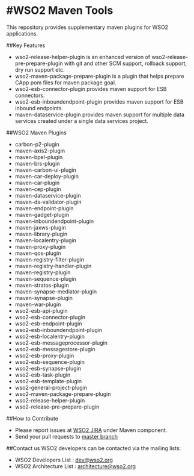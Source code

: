 #WSO2 Maven Tools
================
This repository provides supplementary maven plugins for WSO2 applications.

##Key Features
* wso2-release-helper-plugin is an enhanced version of wso2-release-pre-prepare-plugin with git and other SCM support, rollback support, dry run support etc.
* wso2-maven-package-prepare-plugin is a plugin that helps prepare CApp pom files for maven package goal.
* wso2-esb-connector-plugin provides maven support for ESB connectors.
* wso2-esb-inboundendpoint-plugin provides maven support for ESB inbound endpoints.
* maven-dataservice-plugin provides maven support for multiple data services created under a single data services project.

##WSO2 Maven Plugins
* carbon-p2-plugin
* maven-axis2-plugin
* maven-bpel-plugin
* maven-brs-plugin
* maven-carbon-ui-plugin
* maven-car-deploy-plugin
* maven-car-plugin
* maven-cep-plugin
* maven-dataservice-plugin
* maven-ds-validator-plugin
* maven-endpoint-plugin
* maven-gadget-plugin
* maven-inboundendpoint-plugin
* maven-jaxws-plugin
* maven-library-plugin
* maven-localentry-plugin
* maven-proxy-plugin
* maven-qos-plugin
* maven-registry-filter-plugin
* maven-registry-handler-plugin
* maven-registry-plugin
* maven-sequence-plugin
* maven-stratos-plugin
* maven-synapse-mediator-plugin
* maven-synapse-plugin
* maven-war-plugin
* wso2-esb-api-plugin
* wso2-esb-connector-plugin
* wso2-esb-endpoint-plugin
* wso2-esb-inboundendpoint-plugin
* wso2-esb-localentry-plugin
* wso2-esb-messageprocessor-plugin
* wso2-esb-messagestore-plugin
* wso2-esb-proxy-plugin
* wso2-esb-sequence-plugin
* wso2-esb-synapse-plugin
* wso2-esb-task-plugin
* wso2-esb-template-plugin
* wso2-general-project-plugin
* wso2-maven-package-prepare-plugin
* wso2-release-helper-plugin
* wso2-release-pre-prepare-plugin

##How to Contribute
* Please report issues at [WSO2 JIRA](https://wso2.org/jira/browse/TOOLS) under Maven component.
* Send your pull requests to [master branch](https://github.com/wso2/maven-tools/tree/master)

##Contact us
WSO2 developers can be contacted via the mailing lists:
* WSO2 Developers List : dev@wso2.org
* WSO2 Architecture List : architecture@wso2.org
